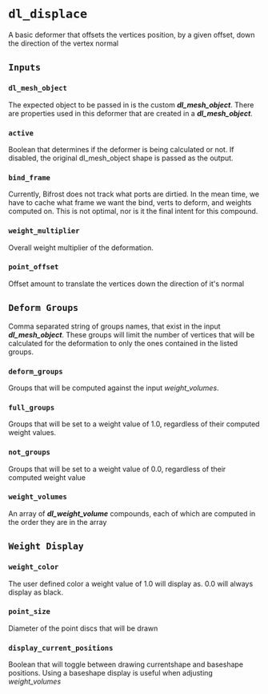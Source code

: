 # `dl_displace`

A basic deformer that offsets the vertices position, by a given offset, down the direction of the vertex normal

## `Inputs`

### `dl_mesh_object`

The expected object to be passed in is the custom ***dl_mesh_object***.  There are properties used in this deformer that are created in a ***dl_mesh_object***.

### `active`

Boolean that determines if the deformer is being calculated or not.  If disabled, the original dl_mesh_object shape is passed as the output.

### `bind_frame`

Currently, Bifrost does not track what ports are dirtied.  In the mean time, we have to cache what frame we want the bind, verts to deform, and weights computed on.  This is not optimal, nor is it the final intent for this compound.

### `weight_multiplier`

Overall weight multiplier of the deformation.

### `point_offset`

Offset amount to translate the vertices down the direction of it's normal

## `Deform Groups`

Comma separated string of groups names, that exist in the input ***dl_mesh_object***.  These groups will limit the number of vertices that will be calculated for the deformation to only the ones contained in the listed groups.  

### `deform_groups`

Groups that will be computed against the input *weight_volumes*.

### `full_groups`

Groups that will be set to a weight value of 1.0, regardless of their computed weight values.

### `not_groups`

Groups that will be set to a weight value of 0.0, regardless of their computed weight value

### `weight_volumes`

An array of ***dl_weight_volume*** compounds, each of which are computed in the order they are in the array

## `Weight Display`

### `weight_color`

The user defined color a weight value of 1.0 will display as.  0.0 will always display as black.

### `point_size`

Diameter of the point discs that will be drawn

### `display_current_positions`

Boolean that will toggle between drawing currentshape and baseshape positions.  Using a baseshape display is useful when adjusting *weight_volumes*
